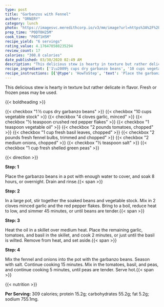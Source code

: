 ```yaml
---
type: post
title: "Garbanzos with Fennel"
author: "ORNERY"
category: lunch
photo: "https://imagesvc.meredithcorp.io/v3/mm/image?url=https%3A%2F%2Fimages.media-allrecipes.com%2Fuserphotos%2F18610.jpg"
prep_time: "P0DT0H25M"
cook_time: "P0DT1H5M"
recipe_yield: "6 servings"
rating_value: 4.176470588235294
review_count: 17
calories: "308.8 calories"
date_published: 03/30/2020 02:49 AM
description: "This delicious stew is hearty in texture but rather delicate in flavor. Fresh or frozen peas may be used."
recipe_ingredient: ['1\u2009½ cups dry garbanzo beans', '10 cups vegetable stock', '4 cloves garlic, minced', '½ teaspoon crushed red pepper flakes', '1 teaspoon vegetable oil', '2 pounds tomatoes, chopped', '1 cup fresh basil leaves, chopped', '2 pounds fresh fennel bulbs, trimmed and chopped', '2 medium onions, chopped', '½ teaspoon salt', '1 cup fresh shelled green peas']
recipe_instructions: [{'@type': 'HowToStep', 'text': 'Place the garbanzo beans in a pot with enough water to cover, and soak 8 hours, or overnight. Drain and rinse.\n'}, {'@type': 'HowToStep', 'text': 'In a large pot, stir together the soaked beans and vegetable stock. Mix in 2 cloves minced garlic and the red pepper flakes. Bring to a boil, reduce heat to low, and simmer 45 minutes, or until beans are tender.\n'}, {'@type': 'HowToStep', 'text': 'Heat the oil in a skillet over medium heat. Place the remaining garlic, tomatoes, and basil in the skillet, and cook 2 minutes, or just until the basil is wilted. Remove from heat, and set aside.\n'}, {'@type': 'HowToStep', 'text': 'Mix the fennel and onions into the pot with the garbanzo beans. Season with salt. Continue cooking 15 minutes. Mix in the tomatoes, basil, and peas, and continue cooking 5 minutes, until peas are tender. Serve hot.\n'}]
---
```


This delicious stew is hearty in texture but rather delicate in flavor. Fresh or frozen peas may be used. 

{{< boldheading >}}

{{< checkbox "1 ½ cups dry garbanzo beans" >}}
{{< checkbox "10 cups vegetable stock" >}}
{{< checkbox "4 cloves garlic, minced" >}}
{{< checkbox "½ teaspoon crushed red pepper flakes" >}}
{{< checkbox "1 teaspoon vegetable oil" >}}
{{< checkbox "2 pounds tomatoes, chopped" >}}
{{< checkbox "1 cup fresh basil leaves, chopped" >}}
{{< checkbox "2 pounds fresh fennel bulbs, trimmed and chopped" >}}
{{< checkbox "2 medium onions, chopped" >}}
{{< checkbox "½ teaspoon salt" >}}
{{< checkbox "1 cup fresh shelled green peas" >}}


{{< direction >}}

**Step: 1**

Place the garbanzo beans in a pot with enough water to cover, and soak 8 hours, or overnight. Drain and rinse.{{< span >}}

**Step: 2**

In a large pot, stir together the soaked beans and vegetable stock. Mix in 2 cloves minced garlic and the red pepper flakes. Bring to a boil, reduce heat to low, and simmer 45 minutes, or until beans are tender.{{< span >}}

**Step: 3**

Heat the oil in a skillet over medium heat. Place the remaining garlic, tomatoes, and basil in the skillet, and cook 2 minutes, or just until the basil is wilted. Remove from heat, and set aside.{{< span >}}

**Step: 4**

Mix the fennel and onions into the pot with the garbanzo beans. Season with salt. Continue cooking 15 minutes. Mix in the tomatoes, basil, and peas, and continue cooking 5 minutes, until peas are tender. Serve hot.{{< span >}}

{{< nutrition >}}

**Per Serving:** 309 calories; protein 15.2g; carbohydrates 55.2g; fat 5.2g; sodium 755.1mg.